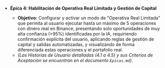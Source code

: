 -   **Épica 4: Habilitación de Operativa Real Limitada y Gestión de Capital**
    
    -   **Objetivo:** Configurar y activar un modo de "Operativa Real Limitada" que permita al usuario ejecutar hasta un máximo de 5 operaciones con dinero real en Binance, presentando solo oportunidades de muy alta confianza (>95%) identificadas por la IA, requiriendo confirmación explícita del usuario, aplicando reglas de gestión de capital y salidas automatizadas, y visualizando de forma diferenciada estas operaciones y el portafolio real.
    -   _(Las Historias de Usuario detalladas (4.1 a 4.5) y sus Criterios de Aceptación se encuentran en el documento `Epicas.md`)_.
